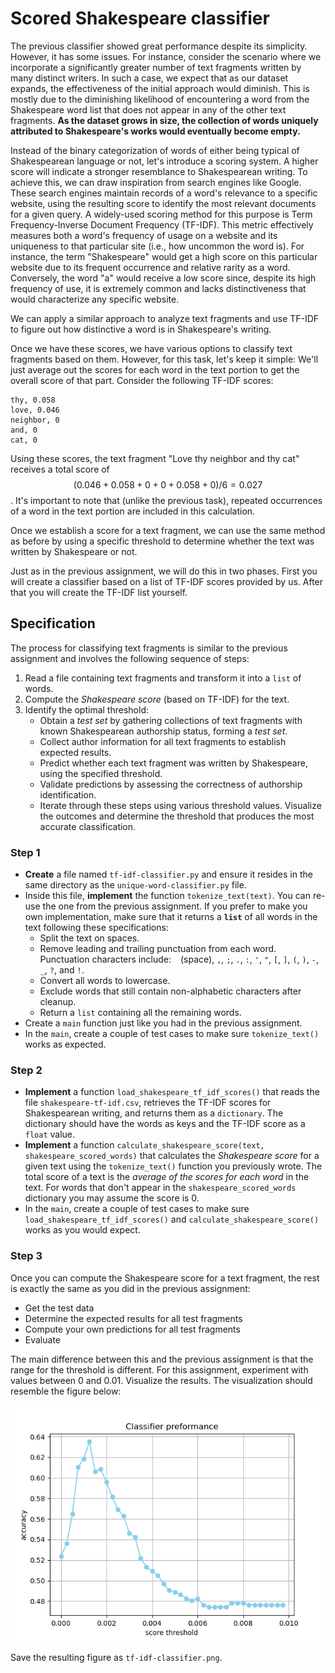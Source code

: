 # Scored Shakespeare classifier

The previous classifier showed great performance despite its simplicity. However, it has some issues. For instance, consider the scenario where we incorporate a significantly greater number of text fragments written by many distinct writers. In such a case, we expect that as our dataset expands, the effectiveness of the initial approach would diminish. This is mostly due to the diminishing likelihood of encountering a word from the Shakespeare word list that does not appear in any of the other text fragments. **As the dataset grows in size, the collection of words uniquely attributed to Shakespeare's works would eventually become empty.**

Instead of the binary categorization of words of either being typical of Shakespearean language or not, let's introduce a scoring system. A higher score will indicate a stronger resemblance to Shakespearean writing. To achieve this, we can draw inspiration from search engines like Google. These search engines maintain records of a word's relevance to a specific website, using the resulting score to identify the most relevant documents for a given query. A widely-used scoring method for this purpose is Term Frequency-Inverse Document Frequency (TF-IDF). This metric effectively measures both a word's frequency of usage on a website and its uniqueness to that particular site (i.e., how uncommon the word is). For instance, the term "Shakespeare" would get a high score on this particular website due to its frequent occurrence and relative rarity as a word. Conversely, the word "a" would receive a low score since, despite its high frequency of use, it is extremely common and lacks distinctiveness that would characterize any specific website.

We can apply a similar approach to analyze text fragments and use TF-IDF to figure out how distinctive a word is in Shakespeare's writing.

Once we have these scores, we have various options to classify text fragments based on them. However, for this task, let's keep it simple: We'll just average out the scores for each word in the text portion to get the overall score of that part. Consider the following TF-IDF scores:

    thy, 0.058
    love, 0.046
    neighbor, 0
    and, 0
    cat, 0

Using these scores, the text fragment "Love thy neighbor and thy cat" receives a total score of $$(0.046 + 0.058 + 0 + 0 + 0.058 + 0)/6 = 0.027$$. It's important to note that (unlike the previous task), repeated occurrences of a word in the text portion are included in this calculation.

Once we establish a score for a text fragment, we can use the same method as before by using a specific threshold to determine whether the text was written by Shakespeare or not.

Just as in the previous assignment, we will do this in two phases. First you will create a classifier based on a list of TF-IDF scores provided by us. After that you will create the TF-IDF list yourself.

## Specification

The process for classifying text fragments is similar to the previous assignment and involves the following sequence of steps:

1. Read a file containing text fragments and transform it into a `list` of words.
2. Compute the _Shakespeare score_ (based on TF-IDF) for the text.
3. Identify the optimal threshold:
   - Obtain a _test set_ by gathering collections of text fragments with known Shakespearean authorship status, forming a _test set_.
   - Collect author information for all text fragments to establish expected results.
   - Predict whether each text fragment was written by Shakespeare, using the specified threshold.
   - Validate predictions by assessing the correctness of authorship identification.
   - Iterate through these steps using various threshold values. Visualize the outcomes and determine the threshold that produces the most accurate classification.

### Step 1

- **Create** a file named `tf-idf-classifier.py` and ensure it resides in the same directory as the `unique-word-classifier.py` file.
- Inside this file, **implement** the function `tokenize_text(text)`. You can re-use the one from the previous assignment. If you prefer to make you own implementation, make sure that it returns a **`list`** of all words in the text following these specifications:
  - Split the text on spaces.
  - Remove leading and trailing punctuation from each word. Punctuation characters include: ` ` (space), `,`, `;`, `.`, `:`, `'`, `"`, `[`, `]`, `(`, `)`, `-`, `_`, `?`, and `!`.
  - Convert all words to lowercase.
  - Exclude words that still contain non-alphabetic characters after cleanup.
  - Return a `list` containing all the remaining words.
- Create a `main` function just like you had in the previous assignment.
- In the `main`, create a couple of test cases to make sure `tokenize_text()` works as expected.

### Step 2

- **Implement** a function `load_shakespeare_tf_idf_scores()` that reads the file `shakespeare-tf-idf.csv`, retrieves the TF-IDF scores for Shakespearean writing, and returns them as a `dictionary`. The dictionary should have the words as keys and the TF-IDF score as a `float` value.
- **Implement** a function `calculate_shakespeare_score(text, shakespeare_scored_words)` that calculates the _Shakespeare score_ for a given text using the `tokenize_text()` function you previously wrote. The total score of a text is the *average of the scores for each word* in the text. For words that don't appear in the `shakespeare_scored_words` dictionary you may assume the score is 0. 
- In the `main`, create a couple of test cases to make sure `load_shakespeare_tf_idf_scores()` and `calculate_shakespeare_score()` works as you would expect.

### Step 3

Once you can compute the Shakespeare score for a text fragment, the rest is exactly the same as you did in the previous assignment:
- Get the test data
- Determine the expected results for all test fragments
- Compute your own predictions for all test fragments
- Evaluate

The main difference between this and the previous assignment is that the range for the threshold is different. For this assignment, experiment with values between 0 and 0.01. Visualize the results. The visualization should resemble the figure below:

![](tf-idf-classifier.png)

Save the resulting figure as `tf-idf-classifier.png`.
